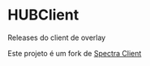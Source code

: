 # HUBClient
Releases do client de overlay

Este projeto é um fork de [Spectra Client](https://github.com/ValoSpectra/Spectra-Client)
